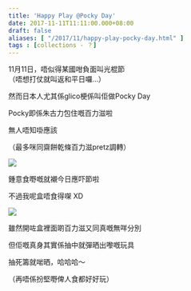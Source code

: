 ```yaml
---
title: 'Happy Play @Pocky Day'
date: 2017-11-11T11:11:00.000+08:00
draft: false
aliases: [ "/2017/11/happy-play-pocky-day.html" ]
tags : [collections - ？]
---
```


11月11日，唔似得某國咁負面叫光棍節  
（唔想打仗就叫返和平日囉…）  
  
  

然而日本人尤其係glico梗係叫佢做Pocky Day

Pocky即係朱古力包住嘅百力滋啦

無人唔知啩應該

（最多咪同齋餅乾條百力滋pretz調轉）

![](/images/happyplaypockyday.jpg)

鍾意食嘢嘅就襯今日應吓節啦

不過我呢盒唔食得㗎 XD

![](/images/happyplaypockyday1.jpg)

雖然開咗盒裡面啲百力滋又同真嘅無咩分別

但佢嘅真身其實係抽中就彈晒出嚟嘅玩具

  

  

抽死籌就啱晒，哈哈哈～

（再唔係扮堅嘢俾人食都好好玩）
